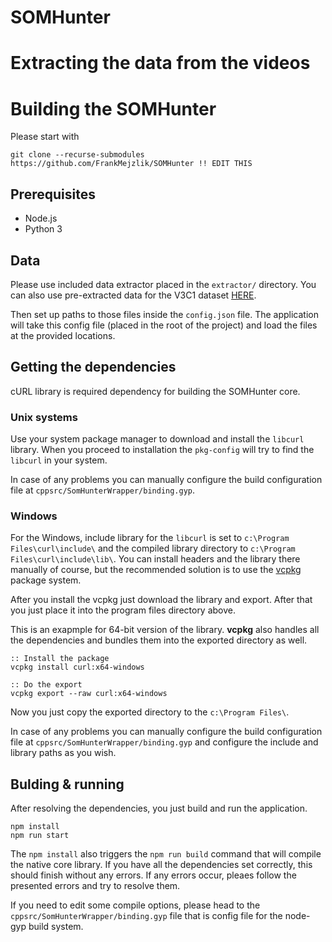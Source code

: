 # SOMHunter

# Extracting the data from the videos

# Building the SOMHunter
Please start with 
```
git clone --recurse-submodules https://github.com/FrankMejzlik/SOMHunter !! EDIT THIS
```
## Prerequisites
- Node.js
- Python 3

## Data
Please use included data extractor placed in the `extractor/` directory. You can also use pre-extracted data for the V3C1 dataset [HERE]().

Then set up paths to those files inside the `config.json` file. The application will take this config file (placed in the root of the project) and load the files at the provided locations.

## Getting the dependencies
cURL library is required dependency for building the SOMHunter core.

### Unix systems
Use your system package manager to download and install the `libcurl` library. When you proceed to installation  the `pkg-config` will try to find the `libcurl` in your system. 

In case of any problems you can manually configure the build configuration file at `cppsrc/SomHunterWrapper/binding.gyp`.

### Windows
For the Windows, include library for the `libcurl` is set to `c:\Program Files\curl\include\` and the compiled library directory to `c:\Program Files\curl\include\lib\`. You can install headers and the library there manually of course, but the recommended solution is to use the [vcpkg](https://docs.microsoft.com/en-us/cpp/build/vcpkg?view=vs-2019) package system. 

After you install the vcpkg just download the library and export. After that you just place it into the program files directory above.

This is an exapmple for 64-bit version of the library. **vcpkg** also handles all the dependencies and bundles them into the exported directory as well.
```
:: Install the package
vcpkg install curl:x64-windows

:: Do the export
vcpkg export --raw curl:x64-windows
```

Now you just copy the exported directory to the `c:\Program Files\`.

In case of any problems you can manually configure the build configuration file at `cppsrc/SomHunterWrapper/binding.gyp` and configure the include and library paths as you wish.

## Bulding & running
After resolving the dependencies, you just build and run the application.

```
npm install
npm run start
```

The `npm install` also triggers the `npm run build` command that will compile the native core library. If you have all the dependencies set correctly, this should finish without any errors. If any errors occur, pleaes follow the presented errors and try to resolve them. 

If you need to edit some compile options, please head to the `cppsrc/SomHunterWrapper/binding.gyp` file that is config file for the node-gyp build system.